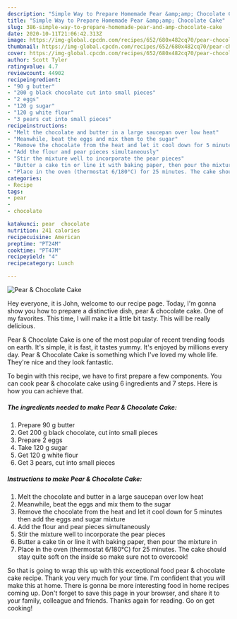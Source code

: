 ```yaml
---
description: "Simple Way to Prepare Homemade Pear &amp;amp; Chocolate Cake"
title: "Simple Way to Prepare Homemade Pear &amp;amp; Chocolate Cake"
slug: 386-simple-way-to-prepare-homemade-pear-and-amp-chocolate-cake
date: 2020-10-11T21:06:42.313Z
image: https://img-global.cpcdn.com/recipes/652/680x482cq70/pear-chocolate-cake-recipe-main-photo.jpg
thumbnail: https://img-global.cpcdn.com/recipes/652/680x482cq70/pear-chocolate-cake-recipe-main-photo.jpg
cover: https://img-global.cpcdn.com/recipes/652/680x482cq70/pear-chocolate-cake-recipe-main-photo.jpg
author: Scott Tyler
ratingvalue: 4.7
reviewcount: 44902
recipeingredient:
- "90 g butter"
- "200 g black chocolate cut into small pieces"
- "2 eggs"
- "120 g sugar"
- "120 g white flour"
- "3 pears cut into small pieces"
recipeinstructions:
- "Melt the chocolate and butter in a large saucepan over low heat"
- "Meanwhile, beat the eggs and mix them to the sugar"
- "Remove the chocolate from the heat and let it cool down for 5 minutes then add the eggs and sugar mixture"
- "Add the flour and pear pieces simultaneously"
- "Stir the mixture well to incorporate the pear pieces"
- "Butter a cake tin or line it with baking paper, then pour the mixture in"
- "Place in the oven (thermostat 6/180°C) for 25 minutes. The cake should stay quite soft on the inside so make sure not to overcook!"
categories:
- Recipe
tags:
- pear
- 
- chocolate

katakunci: pear  chocolate 
nutrition: 241 calories
recipecuisine: American
preptime: "PT24M"
cooktime: "PT47M"
recipeyield: "4"
recipecategory: Lunch

---
```



![Pear &amp; Chocolate Cake](https://img-global.cpcdn.com/recipes/652/680x482cq70/pear-chocolate-cake-recipe-main-photo.jpg)

Hey everyone, it is John, welcome to our recipe page. Today, I'm gonna show you how to prepare a distinctive dish, pear &amp; chocolate cake. One of my favorites. This time, I will make it a little bit tasty. This will be really delicious.



Pear &amp; Chocolate Cake is one of the most popular of recent trending foods on earth. It's simple, it is fast, it tastes yummy. It's enjoyed by millions every day. Pear &amp; Chocolate Cake is something which I've loved my whole life. They're nice and they look fantastic.


To begin with this recipe, we have to first prepare a few components. You can cook pear &amp; chocolate cake using 6 ingredients and 7 steps. Here is how you can achieve that.

<!--inarticleads1-->

##### The ingredients needed to make Pear &amp; Chocolate Cake:

1. Prepare 90 g butter
1. Get 200 g black chocolate, cut into small pieces
1. Prepare 2 eggs
1. Take 120 g sugar
1. Get 120 g white flour
1. Get 3 pears, cut into small pieces




<!--inarticleads2-->

##### Instructions to make Pear &amp; Chocolate Cake:

1. Melt the chocolate and butter in a large saucepan over low heat
1. Meanwhile, beat the eggs and mix them to the sugar
1. Remove the chocolate from the heat and let it cool down for 5 minutes then add the eggs and sugar mixture
1. Add the flour and pear pieces simultaneously
1. Stir the mixture well to incorporate the pear pieces
1. Butter a cake tin or line it with baking paper, then pour the mixture in
1. Place in the oven (thermostat 6/180°C) for 25 minutes. The cake should stay quite soft on the inside so make sure not to overcook!




So that is going to wrap this up with this exceptional food pear &amp; chocolate cake recipe. Thank you very much for your time. I'm confident that you will make this at home. There is gonna be more interesting food in home recipes coming up. Don't forget to save this page in your browser, and share it to your family, colleague and friends. Thanks again for reading. Go on get cooking!
